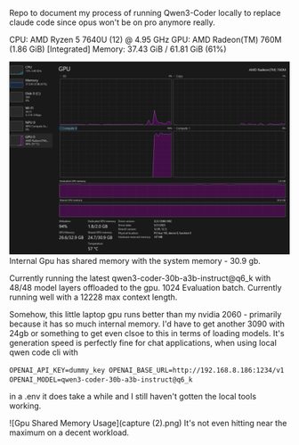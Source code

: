 Repo to document my process of running Qwen3-Coder locally to replace claude code since opus won't be on pro anymore really.

CPU: AMD Ryzen 5 7640U (12) @ 4.95 GHz
GPU: AMD Radeon(TM) 760M (1.86 GiB) [Integrated]
Memory: 37.43 GiB / 61.81 GiB (61%)

![Gpu Shared Memory](Capture.PNG) Internal Gpu has shared memory with the system memory - 30.9 gb.

Currently running the latest qwen3-coder-30b-a3b-instruct@q6_k with 48/48 model layers offloaded to the gpu. 1024 Evaluation batch.
Currently running well with a 12228 max context length.

Somehow, this little laptop gpu runs better than my nvidia 2060 - primarily because it has so much internal memory. I'd have to get another 3090 with 24gb or something to get even clsoe to this in terms of loading models.
It's generation speed is perfectly fine for chat applications, when using local qwen code cli with 

`
OPENAI_API_KEY=dummy_key
OPENAI_BASE_URL=http://192.168.8.186:1234/v1
OPENAI_MODEL=qwen3-coder-30b-a3b-instruct@q6_k
`

in a .env it does take a while and I still haven't gotten the local tools working.

![Gpu Shared Memory Usage](capture (2).png) It's not even hitting near the maximum on a decent workload.
